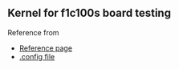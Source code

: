 ## Kernel for f1c100s board testing 
Reference from
- [Reference page](http://nano.lichee.pro/build_sys/kernel.html)
- [.config file](http://dl.sipeed.com/LICHEE/Nano/SDK/config)
